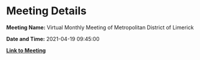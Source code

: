 # Meeting Details

**Meeting Name:** Virtual Monthly Meeting of Metropolitan District of Limerick

**Date and Time:** 2021-04-19 09:45:00

**[Link to Meeting](https://www.limerick.ie/council/whats-on/monthly-meeting-metropolitan-district-limerick-72)**
